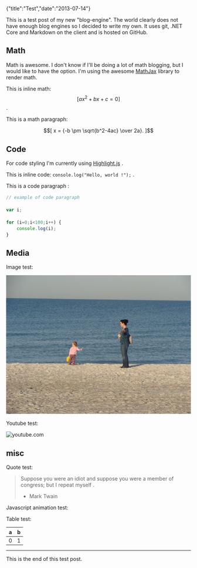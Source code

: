 {"title":"Test","date":"2013-07-14"}


This is a test post of my new "blog-engine". The world clearly does not have enough blog engines so I decided to write my own. It uses git, .NET Core and Markdown on the client and is hosted on GitHub.

## Math

Math is awesome. I don't know if I'll be doing a lot of math blogging, but I would like to have the option. I'm using the awesome [MathJax](http://www.mathjax.org) library to render math.

This is inline math: $$[ ax^2 + bx + c = 0 ]$$ .  

This is a math paragraph:  

$$[
    x = {-b \pm \sqrt{b^2-4ac} \over 2a}.
]$$

## Code 

For code styling I'm currently using [Highlight.js](https://highlightjs.org/) .

This is inline code: `console.log("Hello, world !");` .  

This is a code paragraph :

```js
// example of code paragraph

var i;

for (i=0;i<100;i++) {
    console.log(i);
}
```

## Media

Image test:

<img src="beach.jpg" />

Youtube test:

![youtube.com](https://www.youtube.com/watch?v=rNqpD3Mg9hY)

## misc

Quote test:

> Suppose you were an idiot and suppose you were a member of congress; but I repeat myself .
> - Mark Twain

Javascript animation test:

<div id="datetime"></div>

Table test:

a | b
-- | -
0 | 1


------

This is the end of this test post.  

<script type="text/javascript">
    setInterval(function(){
        var element = document.getElementById('datetime');
        var d = new Date();
        element.innerHTML = `${d.getHours()}:${d.getMinutes()}:${d.getSeconds()}`
    }, 400);
</script>